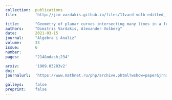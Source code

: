 ```yaml
---
collection:  publications
file:        'http://jim-vardakis.github.io/files/11vard-volb-editted_for_arXiv.pdf'

title:       "Geometry of planar curves intersecting many lines in a few points"
authors:     "Dimitris Vardakis, Alexander Volberg"
date:        2021-03-15
journal:     "Algebra i Analiz"
volume:      33
issue:       6
number:      
pages:       "214&ndash;234"

arxiv:       '1909.03203v2'
doi:         
journalurl:  'https://www.mathnet.ru/php/archive.phtml?wshow=paper&jrnid=aa&paperid=1793&option_lang=eng'

galleys:     false
preprint:    false
---
```

